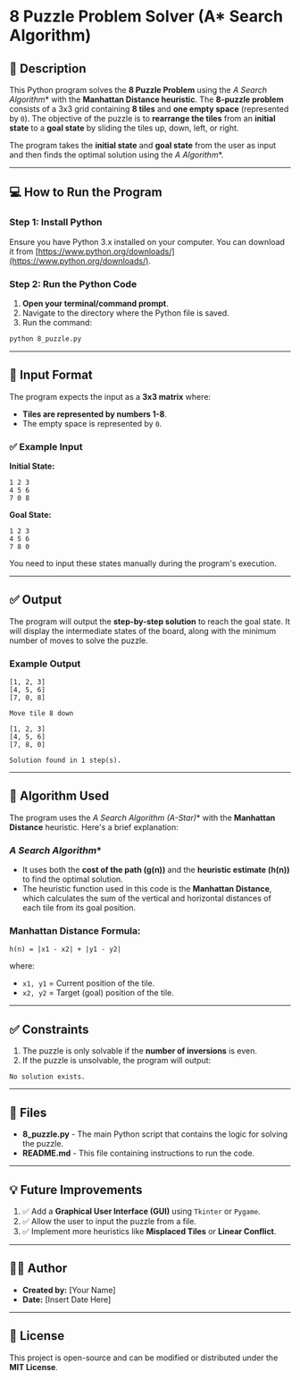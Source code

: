 # 8 Puzzle Problem Solver (A* Search Algorithm)

## 📜 Description
This Python program solves the **8 Puzzle Problem** using the **A* Search Algorithm** with the **Manhattan Distance heuristic**. The **8-puzzle problem** consists of a 3x3 grid containing **8 tiles** and **one empty space** (represented by `0`). The objective of the puzzle is to **rearrange the tiles** from an **initial state** to a **goal state** by sliding the tiles up, down, left, or right.

The program takes the **initial state** and **goal state** from the user as input and then finds the optimal solution using the **A* Algorithm**.

---

## 💻 How to Run the Program

### **Step 1: Install Python**
Ensure you have Python 3.x installed on your computer. You can download it from [https://www.python.org/downloads/](https://www.python.org/downloads/).

### **Step 2: Run the Python Code**
1. **Open your terminal/command prompt**.
2. Navigate to the directory where the Python file is saved.
3. Run the command:
```bash
python 8_puzzle.py
```

---

## 📝 Input Format
The program expects the input as a **3x3 matrix** where:
- **Tiles are represented by numbers 1-8**.
- The empty space is represented by `0`.

### ✅ Example Input
**Initial State:**
```
1 2 3
4 5 6
7 0 8
```

**Goal State:**
```
1 2 3
4 5 6
7 8 0
```

You need to input these states manually during the program's execution.

---

## ✅ Output
The program will output the **step-by-step solution** to reach the goal state. It will display the intermediate states of the board, along with the minimum number of moves to solve the puzzle.

### Example Output
```
[1, 2, 3]
[4, 5, 6]
[7, 0, 8]

Move tile 8 down

[1, 2, 3]
[4, 5, 6]
[7, 8, 0]

Solution found in 1 step(s).
```

---

## 🚀 Algorithm Used
The program uses the **A* Search Algorithm (A-Star)** with the **Manhattan Distance** heuristic. Here's a brief explanation:

### **A* Search Algorithm**
- It uses both the **cost of the path (g(n))** and the **heuristic estimate (h(n))** to find the optimal solution.
- The heuristic function used in this code is the **Manhattan Distance**, which calculates the sum of the vertical and horizontal distances of each tile from its goal position.

### **Manhattan Distance Formula:**
```
h(n) = |x1 - x2| + |y1 - y2|
```
where:
- `x1, y1` = Current position of the tile.
- `x2, y2` = Target (goal) position of the tile.

---

## ✅ Constraints
1. The puzzle is only solvable if the **number of inversions** is even.
2. If the puzzle is unsolvable, the program will output:
```
No solution exists.
```

---

## 📂 Files
- **8_puzzle.py** - The main Python script that contains the logic for solving the puzzle.
- **README.md** - This file containing instructions to run the code.

---

## 💡 Future Improvements
1. ✅ Add a **Graphical User Interface (GUI)** using `Tkinter` or `Pygame`.
2. ✅ Allow the user to input the puzzle from a file.
3. ✅ Implement more heuristics like **Misplaced Tiles** or **Linear Conflict**.

---

## 🧑‍💻 Author
- **Created by:** [Your Name]
- **Date:** [Insert Date Here]

---

## 📜 License
This project is open-source and can be modified or distributed under the **MIT License**.

